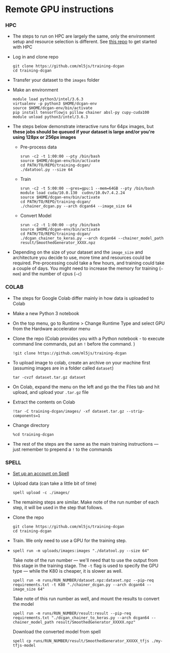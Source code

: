 # Remote GPU instructions

### HPC

* The steps to run on HPC are largely the same, only the environment setup and resource selection is different. See [this repo](https://github.com/cvalenzuela/hpc) to get started with HPC

* Log in and clone repo

  ```
  git clone https://github.com/ml5js/training-dcgan
  cd training-dcgan
  ```

* Transfer your dataset to the `images` folder

* Make an environment

  ```
  module load python3/intel/3.6.3
  virtualenv -p python3 $HOME/dcgan-env
  source $HOME/dcgan-env/bin/activate
  pip install tensorflowjs pillow chainer absl-py cupy-cuda100
  module unload python3/intel/3.6.3
  ```

* The steps below demonstrate interactive runs for 64px images, but **these jobs should be queued if your dataset is large and/or you're using 128px or 256px images**

  - Pre-process data

    ```
    srun -c2 -t 1:00:00 --pty /bin/bash 		
    source $HOME/dcgan-env/bin/activate
    cd PATH/TO/REPO/training-dcgan/
    ./datatool.py --size 64
    ```

  * Train

    ```
    srun -c2 -t 5:00:00 --gres=gpu:1 --mem=64GB --pty /bin/bash
    module load cuda/10.0.130  cudnn/10.0v7.4.2.24
    source $HOME/dcgan-env/bin/activate
    cd PATH/TO/REPO/training-dcgan/
    ./chainer_dcgan.py --arch dcgan64 --image_size 64
    ```

  * Convert Model

    ```
    srun -c2 -t 1:00:00 --pty /bin/bash 		
    source $HOME/dcgan-env/bin/activate
    cd PATH/TO/REPO/training-dcgan/
    ./dcgan_chainer_to_keras.py --arch dcgan64 --chainer_model_path result/SmoothedGenerator_XXXX.npz
    ```

* Depending on the size of your dataset and the `image_size` and architecture you decide to use, more time and resources could be required. Pre-processing could take a few hours, and training could take a couple of days. You might need to increase the memory for training (`—mem`) and the number of cpus (`—c`)




### COLAB

* The steps for Google Colab differ mainly in how data is uploaded to Colab

* Make a new Python 3 notebook

* On the top menu, go to Runtime > Change Runtime Type  and select GPU from the Hardware accelerator menu

* Clone the repo (Colab provides you with a Python notebook - to execute command line commands, put an `!` before the command. )

  ```
  !git clone https://github.com/ml5js/training-dcgan
  ```

* To upload image to colab, create an archive on your machine first (assuming images are in a folder called `dataset`)

  ```
  tar -cvzf dataset.tar.gz dataset
  ```

* On Colab, expand the menu on the left and go the the Files tab and hit upload, and upload your `.tar.gz` file

* Extract the contents on Colab

  ```
  !tar -C training-dcgan/images/ -xf dataset.tar.gz --strip-components=1
  ```

* Change directory

  ```
  %cd training-dcgan
  ```

* The rest of the steps are the same as the main training instructions — just remember to prepend a `!`  to the commands






### SPELL

* [Set up an account on Spell](https://spell.run/docs/quickstart)

* Upload data (can take a little bit of time)

  ```
  spell upload -c ./images/
  ```

* The remaining steps are similar. Make note of the run number of each step, it will be used in the step that follows.

* Clone the repo

  ```
  git clone https://github.com/ml5js/training-dcgan
  cd training-dcgan
  ```

* Train. We only need to use a GPU for the training step.

* ```
  spell run -m uploads/images:images "./datatool.py --size 64"       
  ```

  Take note of the run number — we'll need that to use the output from this stage in the training stage. The `-t` flag is used to specify the GPU type — while the K80 is cheaper, it is slower as well.

  ```
  spell run -m runs/RUN_NUMBER/dataset.npz:dataset.npz --pip-req requirements.txt -t K80 "./chainer_dcgan.py --arch dcgan64 --image_size 64"
  ```

  Take note of this run number as well, and mount the results to convert the model

  ```
  spell run -m runs/RUN_NUMBER/result:result --pip-req requirements.txt "./dcgan_chainer_to_keras.py --arch dcgan64 --chainer_model_path result/SmoothedGenerator_XXXXX.npz"
  ```

  Download the converted model from spell

  ```
  spell cp runs/RUN_NUMBER/result/SmoothedGenerator_XXXXX_tfjs ./my-tfjs-model
  ```
